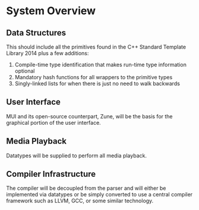 
# System Overview

## Data Structures
This should include all the primitives found in the C++ Standard Template Library 2014 plus a few additions:

1. Compile-time type identification that makes run-time type information optional
1. Mandatory hash functions for all wrappers to the primitive types
1. Singly-linked lists for when there is just no need to walk backwards

## User Interface
MUI and its open-source counterpart, Zune, will be the basis for the graphical portion of the user interface.

## Media Playback
Datatypes will be supplied to perform all media playback.

## Compiler Infrastructure
The compiler will be decoupled from the parser and will either be implemented via datatypes or be simply converted to use a central compiler framework such as LLVM, GCC, or some similar technology.
